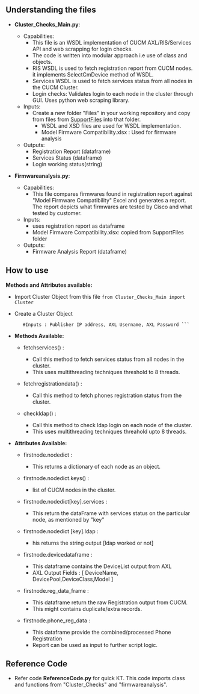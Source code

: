## Understanding the files
- **Cluster_Checks_Main.py**:
  - Capabilities:
    - This file is an WSDL implementation of CUCM AXL/RIS/Services API and web scrapping for login checks.
    - The code is written into modular approach i.e use of class and objects.
    - RIS WSDL is used to fetch registration report from CUCM nodes. it implements SelectCmDevice method of WSDL.
    - Services WSDL is used to fetch services status from all nodes in the CUCM Cluster.
    - Login checks: Validates login to each node in the cluster through GUI. Uses python web scraping library.
  - Inputs:
    - Create a new folder "Files" in your working repository and copy from files from [SupportFiles](https://github.com/sakhanej/CiscoLive2019/tree/master/UnifiedCommunication/Support%20Files) into that folder.
      - WSDL and XSD files are used for WSDL implementation.
      - Model Firmware Compatibility.xlsx : Used for firmware analysis
  - Outputs:
    - Registration Report (dataframe)
    - Services Status (dataframe)
    - Login working status(string)
    
- **Firmwareanalysis.py**:
  - Capabilities:
    - This file compares firmwares found in registration report against "Model Firmware Compatibility" Excel and generates a report. The report depicts what firmwares are tested by Cisco and what tested by customer.
   - Inputs:
     - uses registration report as dataframe
     - Model Firmware Compatibility.xlsx: copied from SupportFiles folder
   - Outputs:
      - Firmware Analysis Report (dataframe)


## How to use
**Methods and Attributes available:**

- Import Cluster Object from this file
   ```from Cluster_Checks_Main import Cluster```

- Create a Cluster Object 
  ```firstnode=Cluster(ipaddress,username,auth)
     #Inputs : Publisher IP address, AXL Username, AXL Password ```

- **Methods Available:**
  - fetchservices() : 
      - Call this method  to fetch services status from all nodes in the cluster. 
      - This uses multithreading techniques threshold to 8 threads.
                  
  - fetchregistrationdata() : 
      - Call this method to fetch phones registration status from the cluster.
      
  - checkldap() : 
      - Call this method to check ldap login on each node of the cluster. 
      - This uses multithreading techniques threahold upto 8 threads.


- **Attributes Available:**
  - firstnode.nodedict : 
     - This returns a dictionary of each node as an object.
  - firstnode.nodedict.keys() : 
      - list of CUCM nodes in the cluster.
  - firstnode.nodedict\[key].services : 
      - This return the dataFrame with services status on the particular node, as mentioned by                                        "key"
  - firstnode.nodedict \[key].ldap : 
       - his returns the string output [ldap worked or not]
  - firstnode.devicedataframe : 
       - This dataframe contains the DeviceList output from AXL 
       - AXL Output Fields : [ DeviceName, DevicePool,DeviceClass,Model ]
  - firstnode.reg_data_frame : 
       - This dataframe return the raw Registration output from CUCM. 
       - This might contains duplicate/extra records.

  - firstnode.phone_reg_data : 
       - This dataframe provide the combined/processed Phone Registration 
       - Report can be used as input to further script logic.


## Reference Code
- Refer code **ReferenceCode.py** for quick KT. This code imports class and functions from "Cluster_Checks" and "firmwareanalysis".

